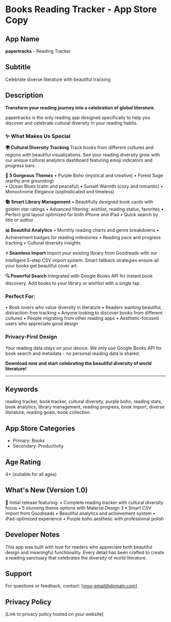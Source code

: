 # Books Reading Tracker - App Store Copy

## App Name
**papertracks** - Reading Tracker

## Subtitle
Celebrate diverse literature with beautiful tracking

## Description

**Transform your reading journey into a celebration of global literature.**

papertracks is the only reading app designed specifically to help you discover and celebrate cultural diversity in your reading habits.

### ✨ What Makes Us Special

**🌍 Cultural Diversity Tracking**
Track books from different cultures and regions with beautiful visualizations. See your reading diversity grow with our unique cultural analytics dashboard featuring emoji indicators and progress bars.

**🎨 5 Gorgeous Themes**
• Purple Boho (mystical and creative)
• Forest Sage (earthy and grounding)  
• Ocean Blues (calm and peaceful)
• Sunset Warmth (cozy and romantic)
• Monochrome Elegance (sophisticated and timeless)

**📚 Smart Library Management**
• Beautifully designed book cards with golden star ratings
• Advanced filtering: wishlist, reading status, favorites
• Perfect grid layout optimized for both iPhone and iPad
• Quick search by title or author

**📊 Beautiful Analytics**
• Monthly reading charts and genre breakdowns
• Achievement badges for reading milestones
• Reading pace and progress tracking
• Cultural diversity insights

**⚡ Seamless Import**
Import your existing library from Goodreads with our intelligent 5-step CSV import system. Smart fallback strategies ensure all your books get beautiful cover art.

**🔍 Powerful Search**
Integrated with Google Books API for instant book discovery. Add books to your library or wishlist with a single tap.

### Perfect For:
• Book lovers who value diversity in literature
• Readers wanting beautiful, distraction-free tracking
• Anyone looking to discover books from different cultures
• People migrating from other reading apps
• Aesthetic-focused users who appreciate good design

### Privacy-First Design
Your reading data stays on your device. We only use Google Books API for book search and metadata - no personal reading data is shared.

**Download now and start celebrating the beautiful diversity of world literature!**

---

## Keywords
reading tracker, book tracker, cultural diversity, purple boho, reading stats, book analytics, library management, reading progress, book import, diverse literature, reading goals, book collection

## App Store Categories
- Primary: Books
- Secondary: Productivity

## Age Rating
4+ (suitable for all ages)

## What's New (Version 1.0)
🎉 Initial release featuring:
• Complete reading tracker with cultural diversity focus
• 5 stunning theme options with Material Design 3
• Smart CSV import from Goodreads
• Beautiful analytics and achievement system
• iPad-optimized experience
• Purple boho aesthetic with professional polish

## Developer Notes
This app was built with love for readers who appreciate both beautiful design and meaningful functionality. Every detail has been crafted to create a reading sanctuary that celebrates the diversity of world literature.

## Support
For questions or feedback, contact: [your-email@domain.com]

## Privacy Policy
[Link to privacy policy hosted on your website]
